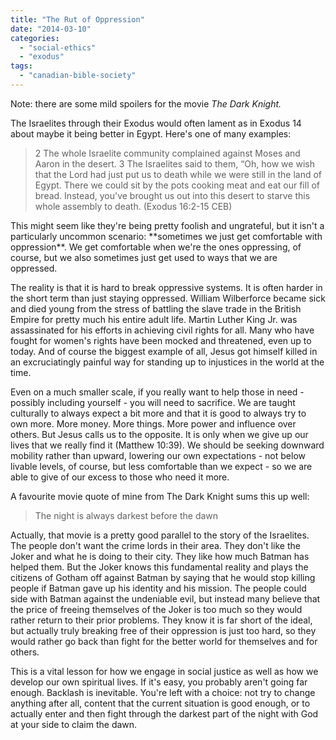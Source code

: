 ```yaml
---
title: "The Rut of Oppression"
date: "2014-03-10"
categories: 
  - "social-ethics"
  - "exodus"
tags: 
  - "canadian-bible-society"
---
```


Note: there are some mild spoilers for the movie _The Dark Knight._

The Israelites through their Exodus would often lament as in Exodus 14 about maybe it being better in Egypt. Here's one of many examples:

> 2 The whole Israelite community complained against Moses and Aaron in the desert. 3 The Israelites said to them, “Oh, how we wish that the Lord had just put us to death while we were still in the land of Egypt. There we could sit by the pots cooking meat and eat our fill of bread. Instead, you've brought us out into this desert to starve this whole assembly to death. (Exodus 16:2-15 CEB)

<!--more-->This might seem like they're being pretty foolish and ungrateful, but it isn't a particularly uncommon scenario: **sometimes we just get comfortable with oppression**. We get comfortable when we're the ones oppressing, of course, but we also sometimes just get used to ways that we are oppressed.

The reality is that it is hard to break oppressive systems. It is often harder in the short term than just staying oppressed. William Wilberforce became sick and died young from the stress of battling the slave trade in the British Empire for pretty much his entire adult life. Martin Luther King Jr. was assassinated for his efforts in achieving civil rights for all. Many who have fought for women's rights have been mocked and threatened, even up to today. And of course the biggest example of all, Jesus got himself killed in an excruciatingly painful way for standing up to injustices in the world at the time.

Even on a much smaller scale, if you really want to help those in need - possibly including yourself - you will need to sacrifice. We are taught culturally to always expect a bit more and that it is good to always try to own more. More money. More things. More power and influence over others. But Jesus calls us to the opposite. It is only when we give up our lives that we really find it (Matthew 10:39). We should be seeking downward mobility rather than upward, lowering our own expectations - not below livable levels, of course, but less comfortable than we expect - so we are able to give of our excess to those who need it more.

A favourite movie quote of mine from The Dark Knight sums this up well:

> The night is always darkest before the dawn

Actually, that movie is a pretty good parallel to the story of the Israelites. The people don't want the crime lords in their area. They don't like the Joker and what he is doing to their city. They like how much Batman has helped them. But the Joker knows this fundamental reality and plays the citizens of Gotham off against Batman by saying that he would stop killing people if Batman gave up his identity and his mission. The people could side with Batman against the undeniable evil, but instead many believe that the price of freeing themselves of the Joker is too much so they would rather return to their prior problems. They know it is far short of the ideal, but actually truly breaking free of their oppression is just too hard, so they would rather go back than fight for the better world for themselves and for others.

This is a vital lesson for how we engage in social justice as well as how we develop our own spiritual lives. If it's easy, you probably aren't going far enough. Backlash is inevitable. You're left with a choice: not try to change anything after all, content that the current situation is good enough, or to actually enter and then fight through the darkest part of the night with God at your side to claim the dawn.
